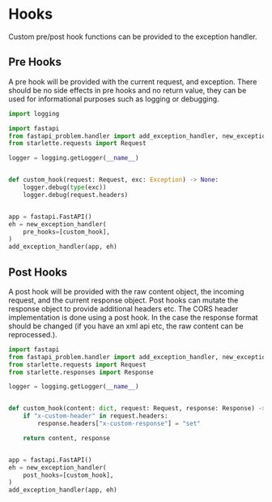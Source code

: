 # Hooks

Custom pre/post hook functions can be provided to the exception handler.

## Pre Hooks

A pre hook will be provided with the current request, and exception. There
should be no side effects in pre hooks and no return value, they can be used
for informational purposes such as logging or debugging.

```python
import logging

import fastapi
from fastapi_problem.handler import add_exception_handler, new_exception_handler
from starlette.requests import Request

logger = logging.getLogger(__name__)


def custom_hook(request: Request, exc: Exception) -> None:
    logger.debug(type(exc))
    logger.debug(request.headers)


app = fastapi.FastAPI()
eh = new_exception_handler(
    pre_hooks=[custom_hook],
)
add_exception_handler(app, eh)
```

## Post Hooks

A post hook will be provided with the raw content object, the incoming request,
and the current response object. Post hooks can mutate the response object to
provide additional headers etc. The CORS header implementation is done using a
post hook. In the case the response format should be changed (if you have an
xml api etc, the raw content can be reprocessed.).

```python
import fastapi
from fastapi_problem.handler import add_exception_handler, new_exception_handler
from starlette.requests import Request
from starlette.responses import Response

logger = logging.getLogger(__name__)


def custom_hook(content: dict, request: Request, response: Response) -> Response:
    if "x-custom-header" in request.headers:
        response.headers["x-custom-response"] = "set"

    return content, response


app = fastapi.FastAPI()
eh = new_exception_handler(
    post_hooks=[custom_hook],
)
add_exception_handler(app, eh)
```
